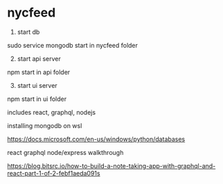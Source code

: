 # nycfeed
1) start db

sudo service mongodb start in nycfeed folder

2) start api server

npm start in api folder

3) start ui server

npm start in ui folder

includes react, graphql, nodejs

installing mongodb on wsl

https://docs.microsoft.com/en-us/windows/python/databases

react graphql node/express walkthrough

https://blog.bitsrc.io/how-to-build-a-note-taking-app-with-graphql-and-react-part-1-of-2-febf1aeda091s
